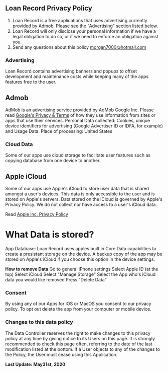 ## Loan Record Privacy Policy

1. Loan Record is a free applications that uses advertising currently provided by Admob. Please see the "Advertising" section listed below.
2. Loan Record will only disclose your personal information if we have a legal obligation to do so, or if we need to enforce an obligation against you.
3. Send any questions about this policy morgan7000@hotmail.com

### Advertising

Loan Record contains advertising banners and popups to offset development and maintenance costs while keeping many of the apps features free to the user.

## Admob

AdMob is an advertising service provided by AdMob Google Inc. Please read [Google's Privacy & Terms](https://policies.google.com/technologies/partner-sites) of how they use information from sites or apps that use their services. 
Personal Data collected: Cookies, unique device identifiers for advertising (Google Advertiser ID or IDFA, for example) and Usage Data.
Place of processing: United States

### Cloud Data
Some of our apps use cloud storage to facilitate user features such as copying database from one device to another. 

## Apple iCloud

Some of our apps use Apple's iCloud to store user data that is shared amongst a user's devices. This data is only accessible to the user and is stored on Apple's servers. Data stored on the iCloud is governed by Apple's Privacy Policy. We do not collect nor have access to a user's iCloud data.

Read [Apple Inc. Privacy Policy](https://www.apple.com/legal/privacy/en-ww/)

# What Data is stored?
App Database: Loan Record uses apples built in Core Data capabilities to create a presistant storage on the device. A backup copy of the app may be stored on Apple's iCloud if you choose this option in the device settings.

**How to remove Data**
Go to general iPhone settings
Select Apple ID (at the top)
Select iCloud
Select "Manage Storage"
Select the App who's iCloud data you would like removed
Press "Delete Data"

### Consent
By using any of our Apps for iOS or MacOS you consent to our privacy policy. To opt out delete the app from your computer or mobile device.

### Changes to this data policy
The Data Controller reserves the right to make changes to this privacy policy at any time by giving notice to its Users on this page. It is strongly recommended to check this page often, referring to the date of the last modification listed at the bottom. If a User objects to any of the changes to the Policy, the User must cease using this Application. 

**Last Update: May31st, 2020**
